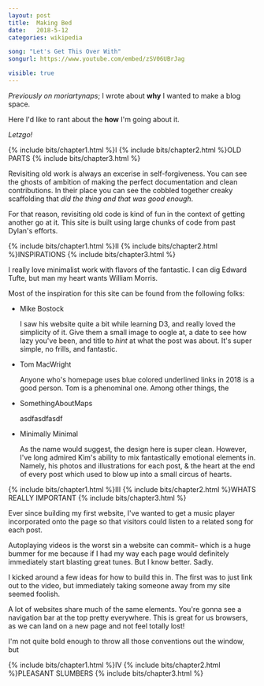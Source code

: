 ```yaml
---
layout: post
title:  Making Bed
date:   2018-5-12
categories: wikipedia

song: "Let's Get This Over With"
songurl: https://www.youtube.com/embed/zSV06UBrJag

visible: true
---
```


_Previously on moriartynaps_; I wrote about **why** I wanted to make a blog space.

Here I'd like to rant about the **how** I'm going about it.

_Letzgo!_

{% include bits/chapter1.html %}I
{% include bits/chapter2.html %}OLD PARTS
{% include bits/chapter3.html %}

Revisiting old work is always an excerise in self-forgiveness. You can see the ghosts of ambition of making the perfect documentation and clean contributions. In their place you can see the cobbled together creaky scaffolding that *did the thing* _and that was good enough_.

For that reason, revisiting old code is kind of fun in the context of getting another go at it. This site is built using large chunks of code from past Dylan's efforts.

{% include bits/chapter1.html %}II
{% include bits/chapter2.html %}INSPIRATIONS
{% include bits/chapter3.html %}

I really love minimalist work with flavors of the fantastic. I can dig Edward Tufte, but man my heart wants William Morris. 

Most of the inspiration for this site can be found from the following folks:

- Mike Bostock

	I saw his website quite a bit while learning D3, and really loved the simplicity of it. Give them a small image to oogle at, a date to see how lazy you've been, and title to _hint_ at what the post was about. It's super simple, no frills, and fantastic.

- Tom MacWright

	Anyone who's homepage uses blue colored underlined links in 2018 is a good person. Tom is a phenominal one. Among other things, the 

- SomethingAboutMaps

	asdfasdfasdf

- Minimally Minimal

	As the name would suggest, the design here is super clean. However, I've long admired Kim's ability to mix fantastically emotional elements in. Namely, his photos and illustrations for each post, & the heart at the end of every post which used to blow up into a small circus of hearts.


{% include bits/chapter1.html %}III
{% include bits/chapter2.html %}WHATS REALLY IMPORTANT
{% include bits/chapter3.html %}

Ever since building my first website, I've wanted to get a music player incorporated onto the page so that visitors could listen to a related song for each post.

Autoplaying videos is the worst sin a website can commit– which is a huge bummer for me because if I had my way each page would definitely immediately start blasting great tunes. But I know better. Sadly.

I kicked around a few ideas for how to build this in. The first was to just link out to the video, but immediately taking someone away from my site seemed foolish. 



A lot of websites share much of the same elements. You're gonna see a navigation bar at the top pretty everywhere. This is great for us browsers, as we can land on a new page and not feel totally lost!

I'm not quite bold enough to throw all those conventions out the window, but 


{% include bits/chapter1.html %}IV
{% include bits/chapter2.html %}PLEASANT SLUMBERS
{% include bits/chapter3.html %}

